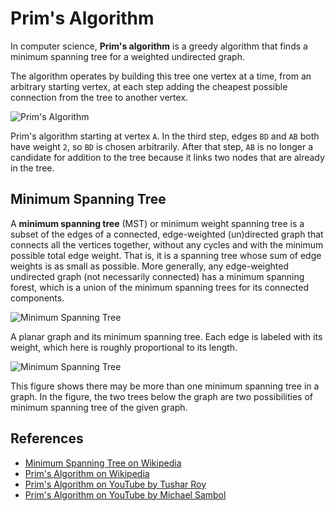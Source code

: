 # Prim's Algorithm

In computer science, **Prim's algorithm** is a greedy algorithm that finds a minimum spanning tree for a weighted undirected graph.

The algorithm operates by building this tree one vertex at a time, from an arbitrary starting vertex, at each step adding the cheapest possible connection from the tree to another vertex.

![Prim's Algorithm](https://upload.wikimedia.org/wikipedia/commons/f/f7/Prim%27s_algorithm.svg)

Prim's algorithm starting at vertex `A`. In the third step, edges `BD` and `AB` both have weight `2`, so `BD` is chosen arbitrarily. After that step, `AB` is no longer a candidate for addition to the tree because it links two nodes that are already in the tree.

## Minimum Spanning Tree

A **minimum spanning tree** (MST) or minimum weight spanning tree is a subset of the edges of a connected, edge-weighted (un)directed graph that connects all the vertices together, without any cycles and with the minimum possible total edge weight. That is, it is a spanning tree whose sum of edge weights is as small as possible. More generally, any edge-weighted undirected graph (not necessarily connected) has a minimum spanning forest, which is a union of the minimum spanning trees for its connected components.

![Minimum Spanning Tree](https://upload.wikimedia.org/wikipedia/commons/d/d2/Minimum_spanning_tree.svg)

A planar graph and its minimum spanning tree. Each edge is labeled with its weight, which here is roughly proportional to its length.

![Minimum Spanning Tree](https://upload.wikimedia.org/wikipedia/commons/c/c9/Multiple_minimum_spanning_trees.svg)

This figure shows there may be more than one minimum spanning tree in a graph. In the figure, the two trees below the graph are two possibilities of minimum spanning tree of the given graph.

## References

-   [Minimum Spanning Tree on Wikipedia](https://en.wikipedia.org/wiki/Minimum_spanning_tree)
-   [Prim's Algorithm on Wikipedia](https://en.wikipedia.org/wiki/Prim%27s_algorithm)
-   [Prim's Algorithm on YouTube by Tushar Roy](https://www.youtube.com/watch?v=oP2-8ysT3QQ&list=PLLXdhg_r2hKA7DPDsunoDZ-Z769jWn4R8)
-   [Prim's Algorithm on YouTube by Michael Sambol](https://www.youtube.com/watch?v=cplfcGZmX7I&list=PLLXdhg_r2hKA7DPDsunoDZ-Z769jWn4R8)
